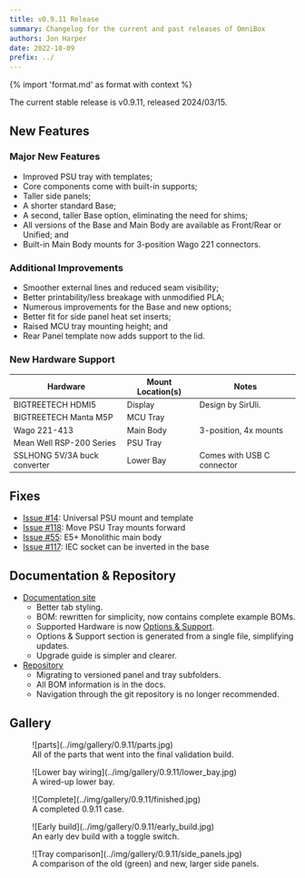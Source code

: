```yaml
---
title: v0.9.11 Release
summary: Changelog for the current and past releases of OmniBox
authors: Jon Harper
date: 2022-10-09
prefix: ../
---
```


{% import 'format.md' as format with context %}

The current stable release is v0.9.11, released 2024/03/15.

## New Features

### Major New Features

- Improved PSU tray with templates;
- Core components come with built-in supports;
- Taller side panels;
- A shorter standard Base;
- A second, taller Base option, eliminating the need for shims;
- All versions of the Base and Main Body are available as Front/Rear or Unified; and
- Built-in Main Body mounts for 3-position Wago 221 connectors.

### Additional Improvements

- Smoother external lines and reduced seam visibility;
- Better printability/less breakage with unmodified PLA;
- Numerous improvements for the Base and new options;
- Better fit for side panel heat set inserts;
- Raised MCU tray mounting height; and
- Rear Panel template now adds support to the lid.

### New Hardware Support

| Hardware                          | Mount Location(s) | Notes |
|-----------------------------------|-------------------|-------|
| BIGTREETECH HDMI5                 | Display | Design by SirUli. |
| BIGTREETECH Manta M5P             | MCU Tray | |
| Wago 221-413                      | Main Body | 3-position, 4x mounts |
| Mean Well RSP-200 Series          | PSU Tray | |
| SSLHONG 5V/3A buck converter      | Lower Bay | Comes with USB C connector |

## Fixes

- [Issue #14](https://github.com/jon-harper/OmniBox/issues/14): Universal PSU mount and template
- [Issue #118](https://github.com/jon-harper/OmniBox/issues/118): Move PSU Tray mounts forward
- [Issue #55](https://github.com/jon-harper/OmniBox/issues/55): E5+ Monolithic main body
- [Issue #117](https://github.com/jon-harper/OmniBox/issues/117): IEC socket can be inverted in the base

## Documentation & Repository

- [Documentation site](https://jon-harper.github.io/OmniBox)
    - Better tab styling.
    - BOM: rewritten for simplicity, now contains complete example BOMs.
    - Supported Hardware is now [Options & Support](../support/index.md).
    - Options & Support section is generated from a single file, simplifying updates.
    - Upgrade guide is simpler and clearer.
- [Repository](https://github.com/jon-harper/OmniBox)
    - Migrating to versioned panel and tray subfolders.
    - All BOM information is in the docs.
    - Navigation through the git repository is no longer recommended.
    
## Gallery

<figure markdown>
![parts](../img/gallery/0.9.11/parts.jpg)
<figcaption markdown>
All of the parts that went into the final validation build.
</figcaption>
</figure>

<figure markdown>
![Lower bay wiring](../img/gallery/0.9.11/lower_bay.jpg)
<figcaption markdown>
A wired-up lower bay.
</figcaption>
</figure>

<figure markdown>
![Complete](../img/gallery/0.9.11/finished.jpg)
<figcaption markdown>
A completed 0.9.11 case.
</figcaption>
</figure>

<figure markdown>
![Early build](../img/gallery/0.9.11/early_build.jpg)
<figcaption markdown>
An early dev build with a toggle switch.
</figcaption>
</figure>

<figure markdown>
![Tray comparison](../img/gallery/0.9.11/side_panels.jpg)
<figcaption markdown>
A comparison of the old (green) and new, larger side panels.
</figcaption>
</figure>
